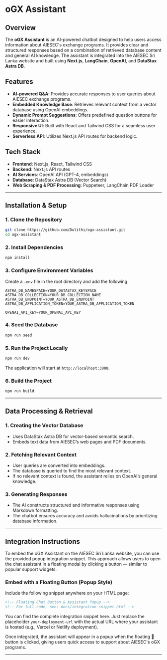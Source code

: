 # oGX Assistant

## Overview

The **oGX Assistant** is an AI-powered chatbot designed to help users access information about AIESEC's exchange programs. It provides clear and structured responses based on a combination of retrieved database content and general AI knowledge. The assistant is integrated into the AIESEC Sri Lanka website and built using **Next.js**, **LangChain**, **OpenAI**, and **DataStax Astra DB**.

## Features

- **AI-powered Q&A**: Provides accurate responses to user queries about AIESEC exchange programs.
- **Embedded Knowledge Base**: Retrieves relevant context from a vector database using OpenAI embeddings.
- **Dynamic Prompt Suggestions**: Offers predefined question buttons for easier interaction.
- **Responsive UI**: Built with React and Tailwind CSS for a seamless user experience.
- **Serverless API**: Utilizes Next.js API routes for backend logic.

## Tech Stack

- **Frontend**: Next.js, React, Tailwind CSS
- **Backend**: Next.js API routes
- **AI Services**: OpenAI API (GPT-4, embeddings)
- **Database**: DataStax Astra DB (Vector Search)
- **Web Scraping & PDF Processing**: Puppeteer, LangChain PDF Loader

---

## Installation & Setup

### 1. Clone the Repository

```sh
git clone https://github.com/Dulithi/ogx-assistant.git
cd ogx-assistant
```

### 2. Install Dependencies

```sh
npm install
```

### 3. Configure Environment Variables

Create a `.env` file in the root directory and add the following:

```env
ASTRA_DB_NAMESPACE=YOUR_DATASTAX_KEYSPACE
ASTRA_DB_COLLECTION=YOUR_DB_COLLECTION_NAME
ASTRA_DB_ENDPOINT=YOUR_ASTRA_DB_ENDPOINT
ASTRA_DB_APPLICATION_TOKEN=YOUR_ASTRA_DB_APPLICATION_TOKEN

OPENAI_API_KEY=YOUR_OPENAI_API_KEY
```
### 4. Seed the Database

```sh
npm run seed
```

### 5. Run the Project Locally

```sh
npm run dev
```

The application will start at `http://localhost:3000`.

### 6. Build the Project

```sh
npm run build
```

---

## Data Processing & Retrieval

### 1. **Creating the Vector Database**

- Uses DataStax Astra DB for vector-based semantic search.
- Embeds text data from AIESEC’s web pages and PDF documents.

### 2. **Fetching Relevant Context**

- User queries are converted into embeddings.
- The database is queried to find the most relevant context.
- If no relevant context is found, the assistant relies on OpenAI’s general knowledge.

### 3. **Generating Responses**

- The AI constructs structured and informative responses using Markdown formatting.
- The chatbot ensures accuracy and avoids hallucinations by prioritizing database information.

---

## Integration Instructions

To embed the oGX Assistant on the AIESEC Sri Lanka website, you can use the provided popup integration snippet. This approach allows users to open the chat assistant in a floating modal by clicking a button — similar to popular support widgets.

### Embed with a Floating Button (Popup Style)
Include the following snippet anywhere on your HTML page:

```html
<!-- Floating Chat Button & Assistant Popup -->
<!-- For full code, see: docs/integration-snippet.html -->
```

You can find the complete integration snippet here.
Just replace the placeholder `your-deployment-url` with the actual URL where your assistant is hosted (e.g., Vercel or Netlify deployment).

Once integrated, the assistant will appear in a popup when the floating 💬 button is clicked, giving users quick access to support about AIESEC's oGX programs.

---
